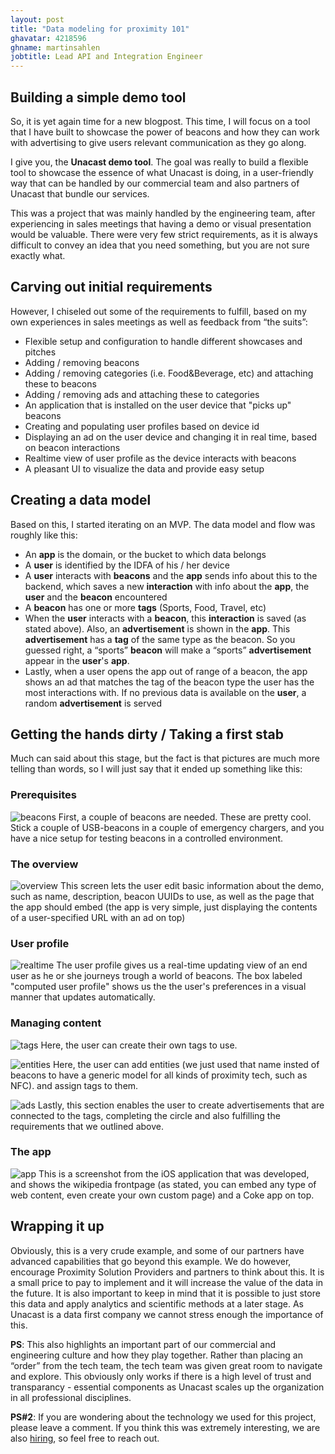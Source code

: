 ```yaml
---
layout: post
title: "Data modeling for proximity 101"
ghavatar: 4218596
ghname: martinsahlen
jobtitle: Lead API and Integration Engineer
---
```


## Building a simple demo tool
So, it is yet again time for a new blogpost. This time, I will focus on a tool that I have built to showcase the power of beacons and how they can work with advertising to give users relevant communication as they go along.

I give you, the **Unacast demo tool**. The goal was really to build a flexible tool to showcase the essence of what Unacast is doing, in a user-friendly way that can be handled by our commercial team and also partners of Unacast that bundle our services. 

This was a project that was mainly handled by the engineering team, after experiencing in sales meetings that having a demo or visual presentation would be valuable. There were very few strict requirements, as it is always difficult to convey an idea that you need something, but you are not sure exactly what.

## Carving out initial requirements
However, I chiseled out some of the requirements to fulfill, based on my own experiences in sales meetings as well as feedback from “the suits”:

* Flexible setup and configuration to handle different showcases and pitches
* Adding / removing beacons
* Adding / removing categories (i.e. Food&Beverage, etc) and attaching these to beacons
* Adding / removing ads and attaching these to categories
* An application that is installed on the user device that "picks up" beacons
* Creating and populating user profiles based on device id
* Displaying an ad on the user device and changing it in real time, based on beacon interactions
* Realtime view of user profile as the device interacts with beacons
* A pleasant UI to visualize the data and provide easy setup

## Creating a data model
Based on this, I started iterating on an MVP. The data model and flow was roughly like this:

* An **app** is the domain, or the bucket to which data belongs
* A **user** is identified by the IDFA of his / her device
* A **user** interacts with **beacons** and the **app** sends info about this to the backend, which saves a new **interaction** with info about the **app**, the **user** and the **beacon** encountered
* A **beacon** has one or more **tags** (Sports, Food, Travel, etc)
* When the **user** interacts with a **beacon**, this **interaction** is saved (as stated above). Also, an **advertisement** is shown in the **app**. This **advertisement** has a **tag** of the same type as the beacon. So you guessed right, a “sports” **beacon** will make a “sports” **advertisement** appear in the **user**'s **app**.
* Lastly, when a user opens the app out of range of a beacon, the app shows an ad that matches the tag of the beacon type the user has the most interactions with. If no previous data is available on the **user**, a random **advertisement** is served

## Getting the hands dirty / Taking a first stab
Much can said about this stage, but the fact is that pictures are much more telling than words,
so I will just say that it ended up something like this:

### Prerequisites
![beacons](/public/images/demo-tool/beacons.JPG)
First, a couple of beacons are needed. These are pretty cool. Stick a couple of USB-beacons in a couple of emergency chargers, and you have a nice setup for testing beacons in a controlled environment.

### The overview
![overview](/public/images/demo-tool/overview.png)
This screen lets the user edit basic information about the demo, such as name, description, beacon UUIDs to use, as well as the page that the app should embed (the app is very simple, just displaying the contents of a user-specified URL with an ad on top)

### User profile
![realtime](/public/images/demo-tool/realtime.png)
The user profile gives us a real-time updating view of an end user as he or she journeys trough a world of beacons.
The box labeled "computed user profile" shows us the the user's preferences in a visual manner that updates automatically.


### Managing content
![tags](/public/images/demo-tool/tags.png)
Here, the user can create their own tags to use.

![entities](/public/images/demo-tool/entities.png)
Here, the user can add entities (we just used that name insted of beacons to have a generic model for all kinds of proximity tech, such as NFC).
and assign tags to them.

![ads](/public/images/demo-tool/lol.png)
Lastly, this section enables the user to create advertisements that are connected to the tags, completing the circle and also fulfilling the
requirements that we outlined above.

### The app
![app](/public/images/demo-tool/app.jpeg)
This is a screenshot from the iOS application that was developed, and shows the wikipedia frontpage (as stated, you can embed any type of web content, even create your own custom page) and a Coke app on top.

## Wrapping it up
Obviously, this is a very crude example, and some of our partners have advanced capabilities that go beyond this example. We do however, encourage Proximity Solution Providers and partners to think about this. It is a small price to pay to implement and it will increase the value of the data in the future. It is also important to keep in mind that it is possible to just store this data and apply analytics and scientific methods at a later stage. As Unacast is a data first company we cannot stress enough the importance of this.

**PS**: This also highlights an important part of our commercial and engineering culture and how they play together. Rather than placing an “order” from the tech team, the tech team was given great room to navigate and explore. This obviously only works if there is a high level of trust and transparancy - essential components as Unacast scales up the organization in all professional disciplines.

**PS#2**: If you are wondering about the technology we used for this project, please leave a comment. If you think this was extremely interesting, we are also <a href="http://thetwenty.jobs/" target="_blank">hiring</a>, so feel free to reach out.
